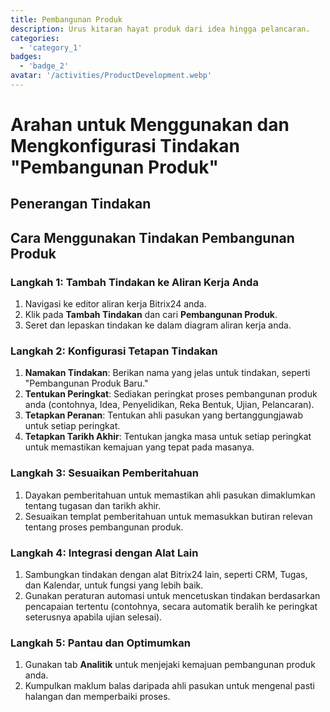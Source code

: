 ```yaml
---
title: Pembangunan Produk
description: Urus kitaran hayat produk dari idea hingga pelancaran.
categories: 
  - 'category_1'
badges: 
  - 'badge_2'
avatar: '/activities/ProductDevelopment.webp'
---
```

# Arahan untuk Menggunakan dan Mengkonfigurasi Tindakan "Pembangunan Produk"

## Penerangan Tindakan

## Cara Menggunakan Tindakan Pembangunan Produk

### Langkah 1: Tambah Tindakan ke Aliran Kerja Anda
1. Navigasi ke editor aliran kerja Bitrix24 anda.
2. Klik pada **Tambah Tindakan** dan cari **Pembangunan Produk**.
3. Seret dan lepaskan tindakan ke dalam diagram aliran kerja anda.

### Langkah 2: Konfigurasi Tetapan Tindakan
1. **Namakan Tindakan**: Berikan nama yang jelas untuk tindakan, seperti "Pembangunan Produk Baru."
2. **Tentukan Peringkat**: Sediakan peringkat proses pembangunan produk anda (contohnya, Idea, Penyelidikan, Reka Bentuk, Ujian, Pelancaran).
3. **Tetapkan Peranan**: Tentukan ahli pasukan yang bertanggungjawab untuk setiap peringkat.
4. **Tetapkan Tarikh Akhir**: Tentukan jangka masa untuk setiap peringkat untuk memastikan kemajuan yang tepat pada masanya.

### Langkah 3: Sesuaikan Pemberitahuan
1. Dayakan pemberitahuan untuk memastikan ahli pasukan dimaklumkan tentang tugasan dan tarikh akhir.
2. Sesuaikan templat pemberitahuan untuk memasukkan butiran relevan tentang proses pembangunan produk.

### Langkah 4: Integrasi dengan Alat Lain
1. Sambungkan tindakan dengan alat Bitrix24 lain, seperti CRM, Tugas, dan Kalendar, untuk fungsi yang lebih baik.
2. Gunakan peraturan automasi untuk mencetuskan tindakan berdasarkan pencapaian tertentu (contohnya, secara automatik beralih ke peringkat seterusnya apabila ujian selesai).

### Langkah 5: Pantau dan Optimumkan
1. Gunakan tab **Analitik** untuk menjejaki kemajuan pembangunan produk anda.
2. Kumpulkan maklum balas daripada ahli pasukan untuk mengenal pasti halangan dan memperbaiki proses.